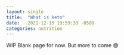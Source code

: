 ```yaml
---
layout: single
title:  "What is keto"
date:   2021-12-15 19:59:33 -0500
categories: nutrition
---
```


WIP Blank page for now. But more to come 😄

